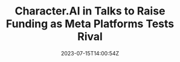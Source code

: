 ---
external: true
url: https://www.theinformation.com/articles/character-ai-in-talks-to-raise-funding-as-meta-platforms-tests-rival
title: Character.AI in Talks to Raise Funding as Meta Platforms Tests Rival
description: Character.AI, which lets users create artificial intelligence–powered chatbots modeled after figures like TV character Tony Soprano and Tesla CEO Elon Musk, is in talks with investors about raising an additional round of funding, according to a person with direct knowledge.
date: 2023-07-15T14:00:54Z
icon: https://superb-rose-sheep.faviconkit.com/www.theinformation.com/32
source: The Information
---